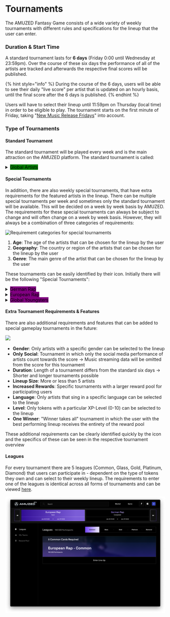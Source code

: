 # Tournaments

The AMUZED Fantasy Game consists of a wide variety of weekly tournaments with different rules and specifications for the lineup that the user can enter.&#x20;

### **Duration & Start Time**

A standard tournament lasts for **6 days** (Friday 0:00 until Wednesday at 23:59pm). Over the course of these six days the performance of all of the artists are tracked and afterwards the respective final scores will be published. &#x20;

{% hint style="info" %}
During the course of the 6 days, users will be able to see their daily "live score" per artist that is updated on an hourly basis, until the final score after the 6 days is published.&#x20;
{% endhint %}

Users will have to select their lineup until 11:59pm on Thursday (local time) in order to be eligible to play. The tournament starts on the first minute of Friday, taking "[New Music Release Fridays](https://en.wikipedia.org/wiki/Global\_Release\_Day)" into account.&#x20;

### Type of Tournaments

#### Standard Tournament

The standard tournament will be played every week and is the main attraction on the AMUZED platform. The standard tournament is called:

<details>

<summary><mark style="background-color:green;">Global Artists</mark></summary>

Has no additional requirements for lineups to participate. In this tournament, every artist from any geography, age, and genre can earn points for the user's lineup.&#x20;

</details>

#### Special Tournaments

In addition, there are also weekly special tournaments, that have extra requirements for the featured artists in the lineup. There can be multiple special tournaments per week and sometimes only the standard tournament will be available. This will be decided on a week by week basis by AMUZED. The requirements for these special tournaments can always be subject to change and will often change on a week by week basis. However, they will always be a combination of three categories of requirements:&#x20;

![Requirement categories for special tournaments](../.gitbook/assets/Standard\_Editions.png)

1. **Age**: The age of the artists that can be chosen for the lineup by the user
2. **Geography**: The country or region of the artists that can be chosen for the lineup by the user
3. **Genre**: The main genre of the artist that can be chosen for the lineup by the user

These tournaments can be easily identified by their icon. Initially there will be the following "Special Tournaments":&#x20;

<details>

<summary><mark style="background-color:purple;">German Rap</mark></summary>

Requirements:&#x20;

* Only German artist
* Only Rap artists

</details>

<details>

<summary><mark style="background-color:purple;">European Rap</mark></summary>

Requirements:&#x20;

* Only European artist (incl. UK)
* Only Rap artists

</details>

<details>

<summary><mark style="background-color:purple;">Global Youngsters</mark></summary>

* Only artists <= 25 years of age

</details>

#### Extra Tournament Requirements & Features

There are also additional requirements and features that can be added to special gameplay tournaments in the future:&#x20;

![](../.gitbook/assets/Special\_Editions.png)

* **Gender**: Only artists with a specific gender can be selected to the lineup&#x20;
* **Only Social**: Tournament in which only the social media performance of artists count towards the score -> Music streaming data will be omitted from the score for this tournament
* **Duration**: Length of a tournament differs from the standard six days -> Shorter and longer tournaments possible
* **Lineup Size**: More or less than 5 artists
* **Increased Rewards**: Specific tournaments with a larger reward pool for participating users
* **Language**: Only artists that sing in a specific language can be selected to the lineup
* **Level**: Only tokens with a particular XP-Level (0-10) can be selected to the lineup
* **One Winner**: "Winner takes all" tournament in which the user with the best performing lineup receives the entirety of the reward pool

These additional requirements can be clearly identified quickly by the icon and the specifics of these can be seen in the respective tournament overview

#### Leagues

For every tournament there are 5 leagues (Common, Glass, Gold, Platinum, Diamond) that users can participate in - dependent on the type of tokens they own and can select to their weekly lineup. The requirements to enter one of the leagues is identical across all forms of tournaments and can be viewed [here](lineup.md#league-rarity-requirements).&#x20;

![](../.gitbook/assets/CompetitionsV2.png)
